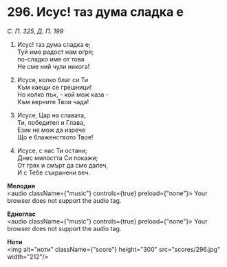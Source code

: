 # 296. Исус! таз дума сладка е  

*С. П. 325, Д. П. 199*  

1. Исус! таз дума сладка е;  
Туй име радост нам огря;  
по-сладко име от това  
Не сме ний чули никога!  

2. Исусе, колко благ си Ти  
Към каещи се грешници!  
Но колко пък, - кой мож каза -  
Към верните Твои чада!  

3. Исусе, Цар на славата,  
Ти, победител и Глава,  
Език не мож да изрече  
Що е блаженството Твое!  

4. Исусе, с нас Ти остани;  
Днес милостта Си покажи;  
От грях и смърт да сме далеч,  
И с Тебе съхранени веч.  

__Мелодия__  
<audio className={"music"} controls={true} preload={"none"}><source src="mp3/296.mp3" type="audio/mpeg"/>
Your browser does not support the audio tag.
</audio>  

__Едноглас__  
<audio className={"music"} controls={true} preload={"none"}><source src="transp/296.mp3" type="audio/mpeg"/>
Your browser does not support the audio tag.
</audio>  

__Ноти__  
<img alt="ноти" className={"score"} height="300" src="scores/296.jpg" width="212"/>
